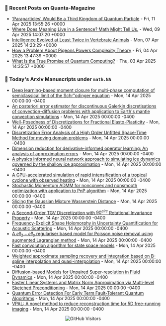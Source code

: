 ### 📝 Recent Posts on Quanta-Magazine
<!-- quanta starts -->
* <a href="https://www.quantamagazine.org/paraparticles-would-be-a-third-kingdom-of-quantum-particle-20250411/">‘Paraparticles’ Would Be a Third Kingdom of Quantum Particle</a> - Fri, 11 Apr 2025 13:55:26 +0000
* <a href="https://www.quantamagazine.org/where-does-meaning-live-in-a-sentence-math-might-tell-us-20250409/">Where Does Meaning Live in a Sentence? Math Might Tell Us.</a> - Wed, 09 Apr 2025 14:07:20 +0000
* <a href="https://www.quantamagazine.org/intelligence-evolved-at-least-twice-in-vertebrate-animals-20250407/">Intelligence Evolved at Least Twice in Vertebrate Animals</a> - Mon, 07 Apr 2025 14:23:29 +0000
* <a href="https://www.quantamagazine.org/how-a-problem-about-pigeons-powers-complexity-theory-20250404/">How a Problem About Pigeons Powers Complexity Theory</a> - Fri, 04 Apr 2025 13:47:39 +0000
* <a href="https://www.quantamagazine.org/what-is-the-true-promise-of-quantum-computing-20250403/">What Is the True Promise of Quantum Computing?</a> - Thu, 03 Apr 2025 14:35:57 +0000
<!-- quanta ends -->


### 📝 Today's Arxiv Manuscripts under ``math.NA``
<!-- arxiv-math-na starts -->
* <a href="https://arxiv.org/abs/2504.08341">Deep learning-based moment closure for multi-phase computation of semiclassical limit of the Schr"odinger equation</a> - Mon, 14 Apr 2025 00:00:00 -0400
* <a href="https://arxiv.org/abs/2504.08382">An posteriori error estimator for discontinuous Galerkin discretisations of convection-diffusion problems with application to Earth's mantle convection simulations</a> - Mon, 14 Apr 2025 00:00:00 -0400
* <a href="https://arxiv.org/abs/2504.08450">Well-Posedness of Discretizations for Fractional Elasto-Plasticity</a> - Mon, 14 Apr 2025 00:00:00 -0400
* <a href="https://arxiv.org/abs/2504.08608">Discretization Error Analysis of a High Order Unfitted Space-Time Method for moving domain problems</a> - Mon, 14 Apr 2025 00:00:00 -0400
* <a href="https://arxiv.org/abs/2504.08730">Dimension reduction for derivative-informed operator learning: An analysis of approximation errors</a> - Mon, 14 Apr 2025 00:00:00 -0400
* <a href="https://arxiv.org/abs/2504.08136">A physics informed neural network approach to simulating ice dynamics governed by the shallow ice approximation</a> - Mon, 14 Apr 2025 00:00:00 -0400
* <a href="https://arxiv.org/abs/2504.08157">A GPU-accelerated simulation of rapid intensification of a tropical cyclone with observed heating</a> - Mon, 14 Apr 2025 00:00:00 -0400
* <a href="https://arxiv.org/abs/2504.08223">Stochastic Momentum ADMM for nonconvex and nonsmooth optimization with application to PnP algorithm</a> - Mon, 14 Apr 2025 00:00:00 -0400
* <a href="https://arxiv.org/abs/2504.08544">Slicing the Gaussian Mixture Wasserstein Distance</a> - Mon, 14 Apr 2025 00:00:00 -0400
* <a href="https://arxiv.org/abs/2209.11450">A Second-Order TGV Discretization with $90^{circ}$ Rotational Invariance Property</a> - Mon, 14 Apr 2025 00:00:00 -0400
* <a href="https://arxiv.org/abs/2408.01194">Frequency-Explicit Shape Holomorphy in Uncertainty Quantification for Acoustic Scattering</a> - Mon, 14 Apr 2025 00:00:00 -0400
* <a href="https://arxiv.org/abs/2411.12457">A $ell_2-ell_p$ regulariser based model for Poisson noise removal using augmented Lagrangian method</a> - Mon, 14 Apr 2025 00:00:00 -0400
* <a href="https://arxiv.org/abs/2411.17729">Fast convolution algorithm for state space models</a> - Mon, 14 Apr 2025 00:00:00 -0400
* <a href="https://arxiv.org/abs/2501.01167">Weighted approximate sampling recovery and integration based on B-spline interpolation and quasi-interpolation</a> - Mon, 14 Apr 2025 00:00:00 -0400
* <a href="https://arxiv.org/abs/2504.05443">Diffusion-based Models for Unpaired Super-resolution in Fluid Dynamics</a> - Mon, 14 Apr 2025 00:00:00 -0400
* <a href="https://arxiv.org/abs/2405.05865">Faster Linear Systems and Matrix Norm Approximation via Multi-level Sketched Preconditioning</a> - Mon, 14 Apr 2025 00:00:00 -0400
* <a href="https://arxiv.org/abs/2503.10790">Quantum Error Detection For Early Term Fault-Tolerant Quantum Algorithms</a> - Mon, 14 Apr 2025 00:00:00 -0400
* <a href="https://arxiv.org/abs/2503.15711">VPAL: A novel method to reduce reconstruction time for 5D free-running imaging</a> - Mon, 14 Apr 2025 00:00:00 -0400
<!-- arxiv-math-na ends -->

<div align="center">
  
![GitHub Visitors](https://api.visitorbadge.io/api/visitors?path=https%3A%2F%2Fgithub.com%2Flowrank&label=profile%20views&labelColor=%231e1e2e&countColor=%23cba6f7)



</div>
